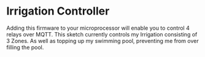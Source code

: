 # Irrigation Controller

Adding this firmware to your microprocessor will enable you to control 4 relays over MQTT.
This sketch currently controls my Irrigation consisting of 3 Zones.
As well as topping up my swimming pool, preventing me from over filling the pool.

